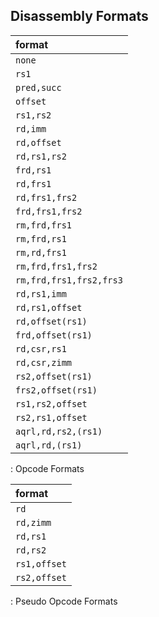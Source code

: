 ## Disassembly Formats

| format                  |
|:------------------------|
| `none`                  |
| `rs1`                   |
| `pred,succ`             |
| `offset`                |
| `rs1,rs2`               |
| `rd,imm`                |
| `rd,offset`             |
| `rd,rs1,rs2`            |
| `frd,rs1`               |
| `rd,frs1`               |
| `rd,frs1,frs2`          |
| `frd,frs1,frs2`         |
| `rm,frd,frs1`           |
| `rm,frd,rs1`            |
| `rm,rd,frs1`            |
| `rm,frd,frs1,frs2`      |
| `rm,frd,frs1,frs2,frs3` |
| `rd,rs1,imm`            |
| `rd,rs1,offset`         |
| `rd,offset(rs1)`        |
| `frd,offset(rs1)`       |
| `rd,csr,rs1`            |
| `rd,csr,zimm`           |
| `rs2,offset(rs1)`       |
| `frs2,offset(rs1)`      |
| `rs1,rs2,offset`        |
| `rs2,rs1,offset`        |
| `aqrl,rd,rs2,(rs1)`     |
| `aqrl,rd,(rs1)`         |
: Opcode Formats

| format                  |
|:------------------------|
| `rd`                    |
| `rd,zimm`               |
| `rd,rs1`                |
| `rd,rs2`                |
| `rs1,offset`            |
| `rs2,offset`            |
: Pseudo Opcode Formats
